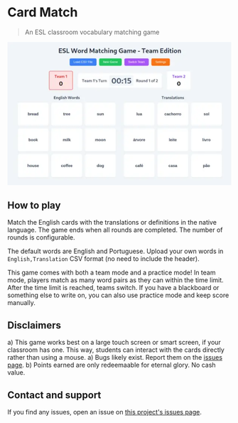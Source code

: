 # Card Match

> An ESL classroom vocabulary matching game

![Screenshot of the game](screenshot.webp)

## How to play

Match the English cards with the translations or definitions in the native language.
The game ends when all rounds are completed.
The number of rounds is configurable.

The default words are English and Portuguese.
Upload your own words in `English,Translation` CSV format (no need to include the header).

This game comes with both a team mode and a practice mode!
In team mode, players match as many word pairs as they can within the time limit.
After the time limit is reached, teams switch.
If you have a blackboard or something else to write on, you can also use practice mode and keep score manually.

## Disclaimers

a) This game works best on a large touch screen or smart screen, if your classroom has one.
   This way, students can interact with the cards directly rather than using a mouse.
a) Bugs likely exist. Report them on the [issues page](https://github.com/thinlines/card-match/issues).
b) Points earned are only redeemaable for eternal glory. No cash value.

## Contact and support

If you find any issues, open an issue on [this project's issues page](https://github.com/thinlines/card-match/issues).